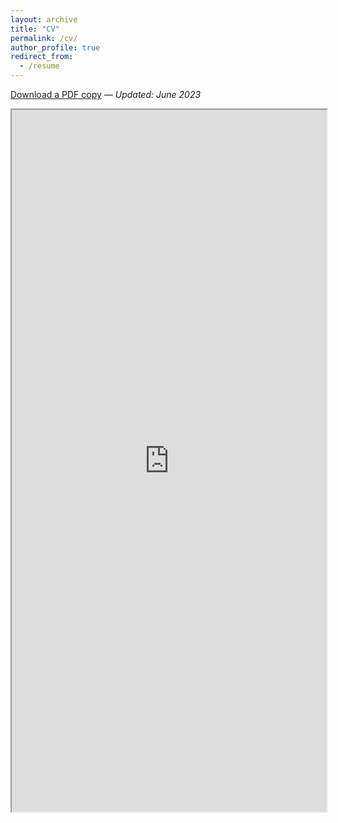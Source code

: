 ```yaml
---
layout: archive
title: "CV"
permalink: /cv/
author_profile: true
redirect_from:
  - /resume
---
```



[Download a PDF copy](https://hooman202.github.io/files/CV/Hooman_Hedayati_CV.pdf) — _Updated: June 2023_

<div style="width: 100%; height: 297mm;">
  <iframe src="https://hooman202.github.io/files/CV/Hooman_Hedayati_CV.pdf" style="width: 100%; height: 100%;" allow="autoplay"></iframe>
</div>
